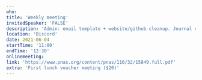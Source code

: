 ```yaml
---
who: 
title: 'Weekly meeting'
invitedSpeaker: 'FALSE'
description: 'Admin: email template + website/github cleanup. Journal club: 1) Read paper + figures 2) Try to reproduce main result i.e. Fig. 3'
location: 'Discord'
date: 2021-06-04
startTime: '11:00'
endTime: '12:30'
onlinemeeting: 
link: 'https://www.pnas.org/content/pnas/116/32/15849.full.pdf'
extra: 'First lunch voucher meeting ($20)'
---
```

